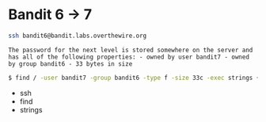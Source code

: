 # Bandit 6 -> 7

```bash
ssh bandit6@bandit.labs.overthewire.org
```

```
The password for the next level is stored somewhere on the server and has all of the following properties: - owned by user bandit7 - owned by group bandit6 - 33 bytes in size
```

```bash
$ find / -user bandit7 -group bandit6 -type f -size 33c -exec strings {} \;
```

* ssh
* find
* strings
